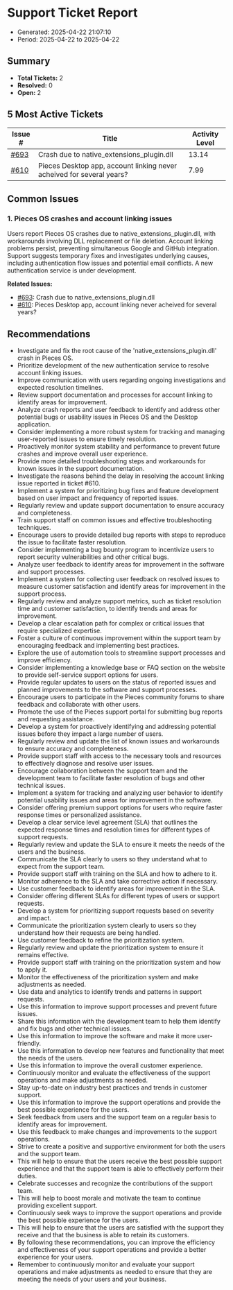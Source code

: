 # Support Ticket Report
- Generated: 2025-04-22 21:07:10
- Period: 2025-04-22 to 2025-04-22

## Summary
- **Total Tickets:** 2
- **Resolved:** 0
- **Open:** 2

## 5 Most Active Tickets
| Issue # | Title | Activity Level |
|---------|-------|----------------|
| [#693](https://github.com/pieces-app/support/issues/693) | Crash due to native_extensions_plugin.dll | 13.14 |
| [#610](https://github.com/pieces-app/support/issues/610) | Pieces Desktop app, account linking never acheived for several years? | 7.99 |

## Common Issues
### 1. Pieces OS crashes and account linking issues
Users report Pieces OS crashes due to native_extensions_plugin.dll, with workarounds involving DLL replacement or file deletion.  Account linking problems persist, preventing simultaneous Google and GitHub integration.  Support suggests temporary fixes and investigates underlying causes, including authentication flow issues and potential email conflicts.  A new authentication service is under development.

**Related Issues:**
- [#693](https://github.com/pieces-app/support/issues/693): Crash due to native_extensions_plugin.dll
- [#610](https://github.com/pieces-app/support/issues/610): Pieces Desktop app, account linking never acheived for several years?


## Recommendations
- Investigate and fix the root cause of the 'native_extensions_plugin.dll' crash in Pieces OS.
- Prioritize development of the new authentication service to resolve account linking issues.
- Improve communication with users regarding ongoing investigations and expected resolution timelines.
- Review support documentation and processes for account linking to identify areas for improvement.
- Analyze crash reports and user feedback to identify and address other potential bugs or usability issues in Pieces OS and the Desktop application.
- Consider implementing a more robust system for tracking and managing user-reported issues to ensure timely resolution.
- Proactively monitor system stability and performance to prevent future crashes and improve overall user experience.
- Provide more detailed troubleshooting steps and workarounds for known issues in the support documentation.
- Investigate the reasons behind the delay in resolving the account linking issue reported in ticket #610.
- Implement a system for prioritizing bug fixes and feature development based on user impact and frequency of reported issues.
- Regularly review and update support documentation to ensure accuracy and completeness.
- Train support staff on common issues and effective troubleshooting techniques.
- Encourage users to provide detailed bug reports with steps to reproduce the issue to facilitate faster resolution.
- Consider implementing a bug bounty program to incentivize users to report security vulnerabilities and other critical bugs.
- Analyze user feedback to identify areas for improvement in the software and support processes.
- Implement a system for collecting user feedback on resolved issues to measure customer satisfaction and identify areas for improvement in the support process.
- Regularly review and analyze support metrics, such as ticket resolution time and customer satisfaction, to identify trends and areas for improvement.
- Develop a clear escalation path for complex or critical issues that require specialized expertise.
- Foster a culture of continuous improvement within the support team by encouraging feedback and implementing best practices.
- Explore the use of automation tools to streamline support processes and improve efficiency.
- Consider implementing a knowledge base or FAQ section on the website to provide self-service support options for users.
- Provide regular updates to users on the status of reported issues and planned improvements to the software and support processes.
- Encourage users to participate in the Pieces community forums to share feedback and collaborate with other users.
- Promote the use of the Pieces support portal for submitting bug reports and requesting assistance.
- Develop a system for proactively identifying and addressing potential issues before they impact a large number of users.
- Regularly review and update the list of known issues and workarounds to ensure accuracy and completeness.
- Provide support staff with access to the necessary tools and resources to effectively diagnose and resolve user issues.
- Encourage collaboration between the support team and the development team to facilitate faster resolution of bugs and other technical issues.
- Implement a system for tracking and analyzing user behavior to identify potential usability issues and areas for improvement in the software.
- Consider offering premium support options for users who require faster response times or personalized assistance.
- Develop a clear service level agreement (SLA) that outlines the expected response times and resolution times for different types of support requests.
- Regularly review and update the SLA to ensure it meets the needs of the users and the business.
- Communicate the SLA clearly to users so they understand what to expect from the support team.
- Provide support staff with training on the SLA and how to adhere to it.
- Monitor adherence to the SLA and take corrective action if necessary.
- Use customer feedback to identify areas for improvement in the SLA.
- Consider offering different SLAs for different types of users or support requests.
- Develop a system for prioritizing support requests based on severity and impact.
- Communicate the prioritization system clearly to users so they understand how their requests are being handled.
- Use customer feedback to refine the prioritization system.
- Regularly review and update the prioritization system to ensure it remains effective.
- Provide support staff with training on the prioritization system and how to apply it.
- Monitor the effectiveness of the prioritization system and make adjustments as needed.
- Use data and analytics to identify trends and patterns in support requests.
- Use this information to improve support processes and prevent future issues.
- Share this information with the development team to help them identify and fix bugs and other technical issues.
- Use this information to improve the software and make it more user-friendly.
- Use this information to develop new features and functionality that meet the needs of the users.
- Use this information to improve the overall customer experience.
- Continuously monitor and evaluate the effectiveness of the support operations and make adjustments as needed.
- Stay up-to-date on industry best practices and trends in customer support.
- Use this information to improve the support operations and provide the best possible experience for the users.
- Seek feedback from users and the support team on a regular basis to identify areas for improvement.
- Use this feedback to make changes and improvements to the support operations.
- Strive to create a positive and supportive environment for both the users and the support team.
- This will help to ensure that the users receive the best possible support experience and that the support team is able to effectively perform their duties.
- Celebrate successes and recognize the contributions of the support team.
- This will help to boost morale and motivate the team to continue providing excellent support.
- Continuously seek ways to improve the support operations and provide the best possible experience for the users.
- This will help to ensure that the users are satisfied with the support they receive and that the business is able to retain its customers.
- By following these recommendations, you can improve the efficiency and effectiveness of your support operations and provide a better experience for your users.
- Remember to continuously monitor and evaluate your support operations and make adjustments as needed to ensure that they are meeting the needs of your users and your business.

